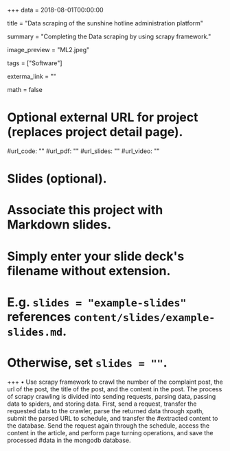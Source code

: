 +++
data = 2018-08-01T00:00:00

title = "Data scraping of the sunshine hotline administration platform"

summary = "Completing the Data scraping by using scrapy framework."

image_preview = "ML2.jpeg"

tags = ["Software"]

exterma_link = ""

math = false

# Optional external URL for project (replaces project detail page).

#url_code: ""
#url_pdf: ""
#url_slides: ""
#url_video: ""

# Slides (optional).
#   Associate this project with Markdown slides.
#   Simply enter your slide deck's filename without extension.
#   E.g. `slides = "example-slides"` references `content/slides/example-slides.md`.
#   Otherwise, set `slides = ""`.

+++
• Use scrapy framework to crawl the number of the complaint post, the url of the post, the title of the post, and the content in the post. The process of scrapy crawling is divided into sending requests, parsing data, passing data to spiders, and storing data. First, send a request, transfer the requested data to the crawler, parse the returned data through xpath, submit the parsed URL to schedule, and transfer the #extracted content to the database. Send the request again through the schedule, access the content in the article, and perform page turning operations, and save the processed #data in the mongodb database.
